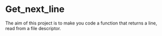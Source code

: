 # Get_next_line
The aim of this project is to make you code a function that returns a line, read from a file descriptor.
